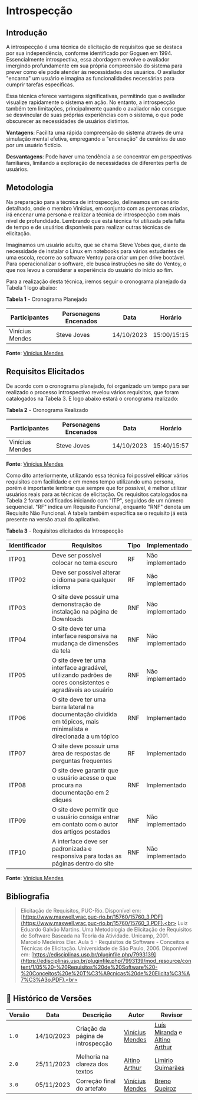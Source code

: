 # Introspecção

## Introdução

A introspecção é uma técnica de elicitação de requisitos que se destaca por sua independência, conforme identificado por Goguen em 1994. Essencialmente introspectiva, essa abordagem envolve o avaliador imergindo profundamente em sua própria compreensão do sistema para prever como ele pode atender às necessidades dos usuários. O avaliador "encarna" um usuário e imagina as funcionalidades necessárias para cumprir tarefas específicas.

Essa técnica oferece vantagens significativas, permitindo que o avaliador visualize rapidamente o sistema em ação. No entanto, a introspecção também tem limitações, principalmente quando o avaliador não consegue se desvincular de suas próprias experiências com o sistema, o que pode obscurecer as necessidades de usuários distintos.

**Vantagens**: Facilita uma rápida compreensão do sistema através de uma simulação mental efetiva, empregando a "encenação" de cenários de uso por um usuário fictício.

**Desvantagens**: Pode haver uma tendência a se concentrar em perspectivas familiares, limitando a exploração de necessidades de diferentes perfis de usuários.

## Metodologia

Na preparação para a técnica de introspecção, delineamos um cenário detalhado, onde o membro Vinícius, em conjunto com as personas criadas, irá encenar uma persona e realizar a técnica de introspecção com mais nível de profundidade. Lembrando que está técnica foi utilizada pela falta de tempo e de usuários disponíveis para realizar outras técnicas de elicitação. 

Imaginamos um usuário adulto, que se chama Steve Vobes que, diante da necessidade de instalar o Linux em notebooks para vários estudantes de uma escola, recorre ao software Ventoy para criar um pen drive bootável. Para operacionalizar o software, ele busca instruções no site do Ventoy, o que nos levou a considerar a experiência do usuário do início ao fim.

Para a realização desta técnica, iremos seguir o cronograma planejado da Tabela 1 logo abaixo:

**Tabela 1** - Cronograma Planejado

| Participantes | Personagens Encenados | Data | Horário |
|---------------|-----------------------|------|---------|
| Vinícius Mendes| Steve Joves | 14/10/2023 | 15:00/15:15 |

**Fonte**: [Vinícius Mendes](https://github.com/yabamiah)

## Requisitos Elicitados

De acordo com o cronograma planejado, foi organizado um tempo para ser realizado o processo introspectivo revelou vários requisitos, que foram catalogados na Tabela 3. E logo abaixo estará o cronograma realizado:

**Tabela 2** - Cronograma Realizado

| Participantes | Personagens Encenados | Data | Horário |
|---------------|-----------------------|------|---------|
| Vinícius Mendes| Steve Joves | 14/10/2023 | 15:40/15:57 |

**Fonte**: [Vinícius Mendes](https://github.com/yabamiah)

Como dito anteriormente, utilizando essa técnica foi possível eliticar vários requisitos com facilidade e em menos tempo utilizando uma persona, porém é importante lembrar que sempre que for possível, é melhor utilizar usuários reais para as técnicas de elicitação. Os requisitos catalogados na Tabela 2 foram codificados iniciando com "ITP", seguidos de um número sequencial. "RF" indica um Requisito Funcional, enquanto "RNF" denota um Requisito Não Funcional. A tabela também especifica se o requisito já está presente na versão atual do aplicativo.

**Tabela 3** - Requisitos elicitados da Introspecção

| **Identificador** | **Requisitos** | **Tipo** | **Implementado** |
|--------------|-------------|-----|-----------------|
|ITP01| Deve ser possível colocar no tema escuro| RF | Não implementado |
|ITP02| Deve ser possível alterar o idioma para qualquer idioma | RF | Não implementado|
|ITP03| O site deve possuir uma demonstração de instalação na página de Downloads | RNF | Não implementado |
|ITP04| O site deve ter uma interface responsiva na mudança de dimensões da tela | RNF | Não implementado |
|ITP05| O site deve ter uma interface agradável, utilizando padrões de cores consistentes e agradáveis ao usuário | RNF | Não implementado |
|ITP06| O site deve ter uma barra lateral na documentação dividida em tópicos, mais minimalista e direcionada a um tópico| RNF | Implementado |
|ITP07| O site deve possuir uma área de respostas de perguntas frequentes | RF | Implementado |
|ITP08| O site deve garantir que o usuário acesse o que procura na documentação em 2 cliques | RNF | Implementado |
|ITP09| O site deve permitir que o usuário consiga entrar em contato com o autor dos artigos postados | RNF | Não implementado |
|ITP10| A interface deve ser padronizada e responsiva para todas as páginas dentro do site | RNF | Não implementado |

**Fonte**: [Vinícius Mendes](https://github.com/yabamiah)

## Bibliografia
> Elicitação de Requisitos, PUC-Rio. Disponível em: [https://www.maxwell.vrac.puc-rio.br/15760/15760_3.PDF](https://www.maxwell.vrac.puc-rio.br/15760/15760_3.PDF).<br>
> Luiz Eduardo Galvão Martins. Uma Metodologia de Elicitação de Requisitos de Software Baseada na Teoria da Atividade. Unicamp, 2001. <br>
> Marcelo Medeiros Eler. Aula 5 - Requisitos de Software - Conceitos e Técnicas de Elicitação. Universidade de São Paulo, 2006. Disponível em: [https://edisciplinas.usp.br/pluginfile.php/7993139](https://edisciplinas.usp.br/pluginfile.php/7993139/mod_resource/content/1/05%20-%20Requisitos%20de%20Software%20-%20Conceitos%20e%20T%C3%A9cnicas%20de%20Elicita%C3%A7%C3%A3o.PDF).<br>

## 📑 Histórico de Versões
| **Versão**   |   **Data**   | **Descrição** | **Autor** | **Revisor** |
|--------|---------|-----------|--------|---------|
|`1.0`| 14/10/2023 | Criação da página de introspecção | [Vinícius Mendes](https://github.com/yabamiah)| [Luís Miranda](https://github.com/LuisMiranda10) e [Altino Arthur](https://github.com/arthurrochamoreira) |
|`2.0`| 25/11/2023 | Melhoria na clareza dos textos | [Altino Arthur](https://github.com/arthurrochamoreira)| [Limirio Guimarães](https://github.com/LimirioGuimaraes) |
|`3.0`| 05/11/2023 | Correção final do artefato | [Vinícius Mendes](https://github.com/yabamiah) | [Breno Queiroz](https://github.com/brenob6)|